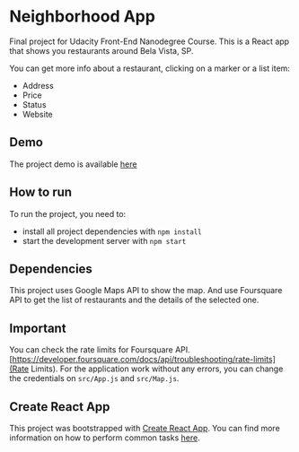 # Neighborhood App

Final project for Udacity Front-End Nanodegree Course.
This is a React app that shows you restaurants around Bela Vista, SP.

You can get more info about a restaurant, clicking on a marker or a list item:
- Address
- Price
- Status
- Website

## Demo 

The project demo is available [here](https://neighborhoods-app.herokuapp.com/)

## How to run

To run the project, you need to:

* install all project dependencies with `npm install`
* start the development server with `npm start`

## Dependencies

This project uses Google Maps API to show the map. And use Foursquare API to get the list of restaurants and the details of the selected one.

## Important
You can check the rate limits for Foursquare API. [https://developer.foursquare.com/docs/api/troubleshooting/rate-limits](Rate Limits).
For the application work without any errors, you can change the credentials on `src/App.js` and `src/Map.js`.

## Create React App

This project was bootstrapped with [Create React App](https://github.com/facebookincubator/create-react-app). You can find more information on how to perform common tasks [here](https://github.com/facebookincubator/create-react-app/blob/master/packages/react-scripts/template/README.md).
